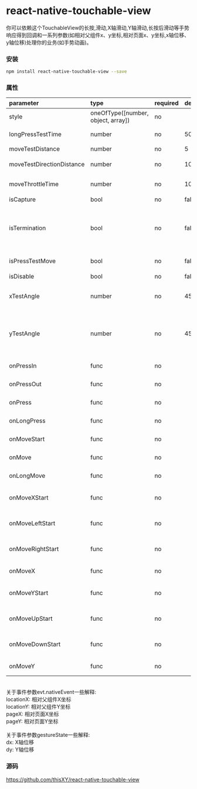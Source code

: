 # react-native-touchable-view
你可以依赖这个TouchableView的长按,滑动,X轴滑动,Y轴滑动,长按后滑动等手势响应得到回调和一系列参数(如相对父组件x、y坐标,相对页面x、y坐标,x轴位移、y轴位移)处理你的业务(如手势动画)。

### 安装

```bash
npm install react-native-touchable-view --save
```

### 属性
| parameter                  | type                               | required | default | description                                                                                                                                                                                                                        
| :------------------------- | :--------------------------------- | :------- | :-------| :---------------------------------------------------                                                                
| style                      | oneOfType([number, object, array]) | no       |         | 样式    
| longPressTestTime          | number                             | no       | 500     | 长按判定时间 (ms)
| moveTestDistance           | number                             | no       | 5       | 滑动判定距离
| moveTestDirectionDistance  | number                             | no       | 10      | 滑动方向判定距离
| moveThrottleTime           | number                             | no       | 10      | 滑动响应节流时间 (ms)
| isCapture                  | bool                               | no       | false   | 是否捕获事件
| isTermination              | bool                               | no       | false   | 是否可被其他手势终止事件 (一般在事件View叠加或交叉时会触发)
| isPressTestMove            | bool                               | no       | false   | 按下是否判定滑动
| isDisable                  | bool                               | no       | false   | 是否禁用
| xTestAngle                 | number                             | no       | 45      | X轴滑动判定角度 (相对X轴线为0度)
| yTestAngle                 | number                             | no       | 45      | Y轴滑动判定角度 (相对Y轴线为0度; 优先级高于X轴滑动判定角度)
| onPressIn                  | func                               | no       |         | 按下开始 (evt, gestureState)
| onPressOut                 | func                               | no       |         | 按下结束 (evt, gestureState)
| onPress                    | func                               | no       |         | 按下 (evt, gestureState)
| onLongPress                | func                               | no       |         | 长按 (evt, gestureState)
| onMoveStart                | func                               | no       |         | 滑动开始 (evt, gestureState)
| onMove                     | func                               | no       |         | 滑动 (evt, gestureState)
| onLongMove                 | func                               | no       |         | 长按滑动 (evt, gestureState)
| onMoveXStart               | func                               | no       |         | X轴滑动开始 (evt, gestureState)
| onMoveLeftStart            | func                               | no       |         | 向左滑动开始 (evt, gestureState)
| onMoveRightStart           | func                               | no       |         | 向右滑动开始 (evt, gestureState)
| onMoveX                    | func                               | no       |         | X轴滑动 (evt, gestureState)
| onMoveYStart               | func                               | no       |         | Y轴滑动开始 (evt, gestureState)
| onMoveUpStart              | func                               | no       |         | 向上滑动开始 (evt, gestureState)
| onMoveDownStart            | func                               | no       |         | 向下滑动开始 (evt, gestureState)
| onMoveY                    | func                               | no       |         | Y轴滑动 (evt, gestureState)

<br>
关于事件参数evt.nativeEvent一些解释: 
<br>
locationX: 相对父组件X坐标
<br>
locationY: 相对父组件Y坐标
<br>
pageX: 相对页面X坐标
<br>
pageY: 相对页面Y坐标
<br>
<br>
关于事件参数gestureState一些解释:
<br>
dx: X轴位移
<br>
dy: Y轴位移

### 源码

https://github.com/thisXY/react-native-touchable-view
